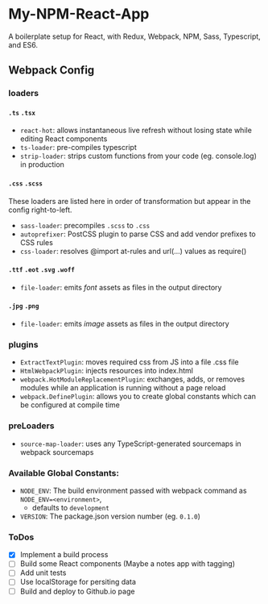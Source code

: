 # My-NPM-React-App
A boilerplate setup for React, with Redux, Webpack, NPM, Sass, Typescript, and ES6.

## Webpack Config

### loaders

#### `.ts` `.tsx`
- `react-hot`: allows instantaneous live refresh without losing state while editing React components
- `ts-loader`: pre-compiles typescript
- `strip-loader`: strips custom functions from your code (eg. console.log) in production

#### `.css` `.scss`
These loaders are listed here in order of transformation but appear in the config right-to-left.
- `sass-loader`: precompiles `.scss` to `.css`
- `autoprefixer`: PostCSS plugin to parse CSS and add vendor prefixes to CSS rules
- `css-loader`: resolves @import at-rules and url(...) values as require()

#### `.ttf` `.eot` `.svg` `.woff`
- `file-loader`: emits _font_ assets as files in the output directory

#### `.jpg` `.png`
- `file-loader`: emits _image_ assets as files in the output directory

### plugins

- `ExtractTextPlugin`: moves required css from JS into a file .css file
- `HtmlWebpackPlugin`: injects resources into index.html
- `webpack.HotModuleReplacementPlugin`: exchanges, adds, or removes modules while an application is running without a page reload
- `webpack.DefinePlugin`: allows you to create global constants which can be configured at compile time

### preLoaders  
- `source-map-loader`: uses any TypeScript-generated sourcemaps in webpack sourcemaps

### Available Global Constants:
- `NODE_ENV`: The build environment passed with webpack command as `NODE_ENV=<environment>`,  
  - defaults to `development`
- `VERSION`: The package.json version number (eg. `0.1.0`)

### ToDos

- [X] Implement a build process
- [ ] Build some React components (Maybe a notes app with tagging)
- [ ] Add unit tests
- [ ] Use localStorage for persiting data
- [ ] Build and deploy to Github.io page
